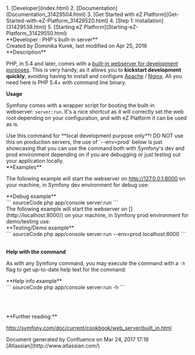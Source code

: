 <div id="page">
<div id="main" class="aui-page-panel">
<div id="main-header">
<div id="breadcrumb-section">
1.  [Developer](index.html)
2.  [Documentation](Documentation_31429504.html)
3.  [Get Started with eZ Platform](Get-Started-with-eZ-Platform_31429520.html)
4.  [Step 1: Installation](31429538.html)
5.  [Starting eZ Platform](Starting-eZ-Platform_31429550.html)

</div>
**Developer : PHP's built-in server**

</div>
<div id="content" class="view">
<div class="page-metadata">
Created by Dominika Kurek, last modified on Apr 25, 2016

</div>
<div id="main-content" class="wiki-content group">
<div class="contentLayout2">
<div class="columnLayout two-right-sidebar"
data-layout="two-right-sidebar">
<div class="cell normal" data-type="normal">
<div class="innerCell">
**Description**

PHP, in 5.4 and later, comes with a [built-in webserver for development purposes](http://php.net/manual/en/features.commandline.webserver.php). This is very handy, as it allows you to **kickstart development quickly**, avoiding having to install and configure [Apache](https://github.com/ezsystems/ezplatform/tree/master/doc/apache2) / [Nginx](https://github.com/ezsystems/ezplatform/tree/master/doc/nginx). All you need here is PHP 5.4+ with command line binary.

**Usage**

Symfony comes with a wrapper script for booting the built-in webserver: `server:run`. It's a nice shortcut as it will correctly set the web root depending on your configuration, and with eZ Platform it can be used as is.

<div
class="confluence-information-macro confluence-information-macro-warning">
<div class="confluence-information-macro-body">
Use this command for **local development purpose only**!
DO NOT use this on production servers, the use of `--env=prod` below is just showcasing that you can use the command both with Symfony's dev and prod environment depending on if you are debugging or just testing out your application locally.

</div>
</div>
**Examples**

The following example will start the webserver on <http://127.0.0.1:8000> on your machine, in Symfony dev environment for debug use:

<div class="code panel pdl" style="border-width: 1px;">
<div class="codeHeader panelHeader pdl"
style="border-bottom-width: 1px;">
**Debug example**

</div>
<div class="codeContent panelContent pdl">
``` sourceCode
php app/console server:run
```

</div>
</div>
The following example will start the webserver on [<http://localhost:8000>](http://localhost:8000/) on your machine, in Symfony prod environment for demo/testing use:

<div class="code panel pdl" style="border-width: 1px;">
<div class="codeHeader panelHeader pdl"
style="border-bottom-width: 1px;">
**Testing/Demo example**

</div>
<div class="codeContent panelContent pdl">
``` sourceCode
php app/console server:run --env=prod localhost:8000
```

</div>
</div>
 

****Help with the command****

As with any Symfony command, you may execute the command with a `-h` flag to get up-to-date help text for the command:

<div class="code panel pdl" style="border-width: 1px;">
<div class="codeHeader panelHeader pdl"
style="border-bottom-width: 1px;">
**Help info example**

</div>
<div class="codeContent panelContent pdl">
``` sourceCode
php app/console server:run -h
```

</div>
</div>
 

 

</div>
</div>
<div class="cell aside" data-type="aside">
<div class="innerCell">
**Further reading:**

<http://symfony.com/doc/current/cookbook/web_server/built_in.html>

</div>
</div>
</div>
</div>
</div>
</div>
</div>
<div id="footer" role="contentinfo">
<div class="section footer-body">
Document generated by Confluence on Mar 24, 2017 17:19

<div id="footer-logo">
[Atlassian](http://www.atlassian.com/)

</div>
</div>
</div>
</div>

